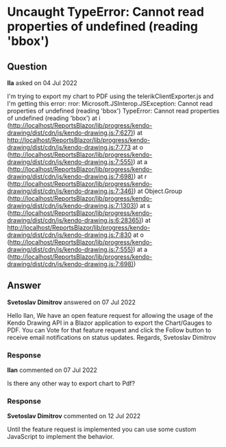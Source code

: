 # Uncaught TypeError: Cannot read properties of undefined (reading 'bbox')

## Question

**Ila** asked on 04 Jul 2022

I'm trying to export my chart to PDF using the telerikClientExporter.js and I'm getting this error: rror: Microsoft.JSInterop.JSException: Cannot read properties of undefined (reading 'bbox') TypeError: Cannot read properties of undefined (reading 'bbox') at i ([http://localhost/ReportsBlazor/lib/progress/kendo-drawing/dist/cdn/js/kendo-drawing.js:7:627)](http://localhost/ReportsBlazor/lib/progress/kendo-drawing/dist/cdn/js/kendo-drawing.js:7:627)) at [http://localhost/ReportsBlazor/lib/progress/kendo-drawing/dist/cdn/js/kendo-drawing.js:7:773](http://localhost/ReportsBlazor/lib/progress/kendo-drawing/dist/cdn/js/kendo-drawing.js:7:773) at o ([http://localhost/ReportsBlazor/lib/progress/kendo-drawing/dist/cdn/js/kendo-drawing.js:7:555)](http://localhost/ReportsBlazor/lib/progress/kendo-drawing/dist/cdn/js/kendo-drawing.js:7:555)) at a ([http://localhost/ReportsBlazor/lib/progress/kendo-drawing/dist/cdn/js/kendo-drawing.js:7:698)](http://localhost/ReportsBlazor/lib/progress/kendo-drawing/dist/cdn/js/kendo-drawing.js:7:698)) at r ([http://localhost/ReportsBlazor/lib/progress/kendo-drawing/dist/cdn/js/kendo-drawing.js:7:346)](http://localhost/ReportsBlazor/lib/progress/kendo-drawing/dist/cdn/js/kendo-drawing.js:7:346)) at Object.Group ([http://localhost/ReportsBlazor/lib/progress/kendo-drawing/dist/cdn/js/kendo-drawing.js:7:1303)](http://localhost/ReportsBlazor/lib/progress/kendo-drawing/dist/cdn/js/kendo-drawing.js:7:1303)) at s ([http://localhost/ReportsBlazor/lib/progress/kendo-drawing/dist/cdn/js/kendo-drawing.js:6:28365)](http://localhost/ReportsBlazor/lib/progress/kendo-drawing/dist/cdn/js/kendo-drawing.js:6:28365)) at [http://localhost/ReportsBlazor/lib/progress/kendo-drawing/dist/cdn/js/kendo-drawing.js:7:830](http://localhost/ReportsBlazor/lib/progress/kendo-drawing/dist/cdn/js/kendo-drawing.js:7:830) at o ([http://localhost/ReportsBlazor/lib/progress/kendo-drawing/dist/cdn/js/kendo-drawing.js:7:555)](http://localhost/ReportsBlazor/lib/progress/kendo-drawing/dist/cdn/js/kendo-drawing.js:7:555)) at a ([http://localhost/ReportsBlazor/lib/progress/kendo-drawing/dist/cdn/js/kendo-drawing.js:7:698)](http://localhost/ReportsBlazor/lib/progress/kendo-drawing/dist/cdn/js/kendo-drawing.js:7:698))

## Answer

**Svetoslav Dimitrov** answered on 07 Jul 2022

Hello Ilan, We have an open feature request for allowing the usage of the Kendo Drawing API in a Blazor application to export the Chart/Gauges to PDF. You can Vote for that feature request and click the Follow button to receive email notifications on status updates. Regards, Svetoslav Dimitrov

### Response

**Ilan** commented on 07 Jul 2022

Is there any other way to export chart to Pdf?

### Response

**Svetoslav Dimitrov** commented on 12 Jul 2022

Until the feature request is implemented you can use some custom JavaScript to implement the behavior.
